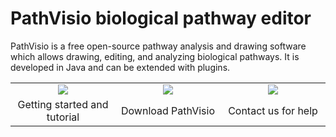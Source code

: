 # PathVisio biological pathway editor

PathVisio is a free open-source pathway analysis and drawing software which allows drawing, editing, and analyzing biological pathways. It is developed in Java and can be extended with plugins. 

<p align="left">
  <table>
    <tr>
    <td width="30%" align="center"><a href="https://pathvisio.github.io/tutorials"><img src="https://github.com/PathVisio/pathvisio.github.io/blob/master/images/icons/tutorials.png?raw=true"></a></td>
      <td width="30%" align="center"><a href="https://pathvisio.github.io/downloads"><img src="https://github.com/PathVisio/pathvisio.github.io/blob/master/images/icons/download.png?raw=true"></a></td>
      <td width="30%" align="center"><a href="https://pathvisio.github.io/contact"><img src="https://github.com/PathVisio/pathvisio.github.io/blob/master/images/icons/contact.png?raw=true"></a></td>
    </tr>
    <tr>
      <td align="center">Getting started and tutorial</td>
      <td align="center">Download PathVisio</td>
      <td align="center">Contact us for help</td>
    </tr>
  </table
</p> 

